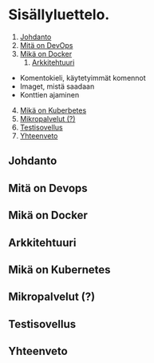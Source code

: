 # Sisällyluettelo.

1. [Johdanto](#Johdanto)
2. [Mitä on DevOps](#mita-on-devops)
3. [Mikä on Docker](#mika-on-docker) 
    1. [Arkkitehtuuri](#arkkitehtuuri1)
- Komentokieli, käytetyimmät komennot
- Imaget, mistä saadaan
- Konttien ajaminen


4. [Mikä on Kuberbetes](#mika-on-kubernetes)
5. [Mikropalvelut (?)](#mikropalvelut)
6. [Testisovellus](#Testisovellus)
7. [Yhteenveto](#Yhteenveto)

## Johdanto
## Mitä on Devops
## Mikä on Docker
## Arkkitehtuuri <a name="arkkitehtuuri1"></a>
## Mikä on Kubernetes
## Mikropalvelut (?)
## Testisovellus
## Yhteenveto



